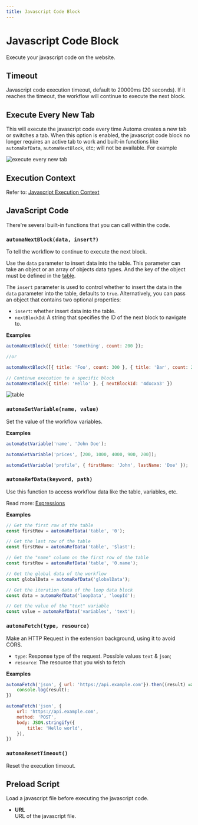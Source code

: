 ```yaml
---
title: Javascript Code Block
---
```


# Javascript Code Block
Execute your javascript code on the website.

## Timeout
Javascript code execution timeout, default to 20000ms (20 seconds). If it reaches the timeout, the workflow will continue to execute the next block.

## Execute Every New Tab
This will execute the javascript code every time Automa creates a new tab or switches a tab. When this option is enabled, the javascript code block no longer requires an active tab to work and built-in functions like `automaRefData`, `automaNextBlock`, etc; will not be available. For example

![execute every new tab](https://res.cloudinary.com/chat-story/image/upload/v1651031286/automa/chrome_b0wdnqRYv1_vknvhm.png)

## Execution Context
Refer to: [Javascript Execution Context](../reference/javascript-execution-context.md)

## JavaScript Code
There're several built-in functions that you can call within the code.

### `automaNextBlock(data, insert?)`
To tell the workflow to continue to execute the next block.

Use the `data` parameter to insert data into the table. This parameter can take an object or an array of objects data types. And the key of the object must be defined in the [table](../workflow/table.md).

The `insert` parameter is used to control whether to insert the data in the `data` parameter into the table, defaults to `true`. Alternatively, you can pass an object that contains two optional properties:
- `insert`: whether insert data into the table.
- `nextBlockId`: A string that specifies the ID of the next block to navigate to.

**Examples**
```js
automaNextBlock({ title: 'Something', count: 200 });

//or

automaNextBlock([{ title: 'Foo', count: 300 }, { title: 'Bar', count: 200 }])

// Continue execution to a specific block
automaNextBlock({ title: 'Hello' }, { nextBlockId: '4dxcxa3' })
```
![table](https://res.cloudinary.com/chat-story/image/upload/v1642474574/automa/chrome_7ehs03LPjU_i0ivn2.png)

### `automaSetVariable(name, value)`
Set the value of the workflow variables.

**Examples**
```js
automaSetVariable('name', 'John Doe');

automaSetVariable('prices', [200, 1000, 4000, 900, 200]);

automaSetVariable('profile', { firstName: 'John', lastName: 'Doe' });
```

### `automaRefData(keyword, path)`
Use this function to access workflow data like the table, variables, etc.

Read more: [Expressions](../workflow/expressions.md)

**Examples**
```js
// Get the first row of the table
const firstRow = automaRefData('table', '0');

// Get the last row of the table
const firstRow = automaRefData('table', '$last');

// Get the "name" column on the first row of the table
const firstRow = automaRefData('table', '0.name');

// Get the global data of the workflow
const globalData = automaRefData('globalData');

// Get the iteration data of the loop data block
const data = automaRefData('loopData', 'loopId');

// Get the value of the "text" variable
const value = automaRefData('variables', 'text');
```

### `automaFetch(type, resource)`

Make an HTTP Request in the extension background, using it to avoid CORS.

- `type`: Response type of the request. Possible values `text` & `json`;
- `resource`: The resource that you wish to fetch

**Examples**
```js
automaFetch('json', { url: 'https://api.example.com'}).then((result) => {
	console.log(result);
})

automaFetch('json', {
	url: 'https://api.example.com',
	method: 'POST',
	body: JSON.stringify({
		title: 'Hello world',
	}),
})
```

### `automaResetTimeout()`
Reset the execution timeout.

## Preload Script
Load a javascript file before executing the javascript code.
- **URL** <br>
	URL of the javascript file.
